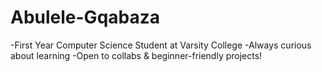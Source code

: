 # Abulele-Gqabaza
-First Year Computer Science Student at Varsity College
-Always curious about learning
-Open to collabs & beginner-friendly projects!
